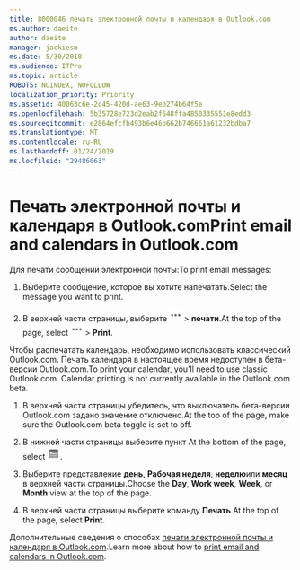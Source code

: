 ```yaml
---
title: 8000046 печать электронной почты и календаря в Outlook.com
ms.author: daeite
author: daeite
manager: jackiesm
ms.date: 5/30/2018
ms.audience: ITPro
ms.topic: article
ROBOTS: NOINDEX, NOFOLLOW
localization_priority: Priority
ms.assetid: 40063c6e-2c45-420d-ae63-9eb274b64f5e
ms.openlocfilehash: 5b35728e723d2eab2f648ffa4850335551e8edd3
ms.sourcegitcommit: e2864efcfb493b6e46b662b746661a61232bdba7
ms.translationtype: MT
ms.contentlocale: ru-RU
ms.lasthandoff: 01/24/2019
ms.locfileid: "29486063"
---
```

# <a name="print-email-and-calendars-in-outlookcom"></a><span data-ttu-id="c6d9b-102">Печать электронной почты и календаря в Outlook.com</span><span class="sxs-lookup"><span data-stu-id="c6d9b-102">Print email and calendars in Outlook.com</span></span>

<span data-ttu-id="c6d9b-103">Для печати сообщений электронной почты:</span><span class="sxs-lookup"><span data-stu-id="c6d9b-103">To print email messages:</span></span>
  
1. <span data-ttu-id="c6d9b-104">Выберите сообщение, которое вы хотите напечатать.</span><span class="sxs-lookup"><span data-stu-id="c6d9b-104">Select the message you want to print.</span></span>
    
2. <span data-ttu-id="c6d9b-105">В верхней части страницы, выберите ![дополнительные действия](media/64993e8a-4a62-43b1-aa05-90f5ad4cba54.png) \> **печати**.</span><span class="sxs-lookup"><span data-stu-id="c6d9b-105">At the top of the page, select ![More actions](media/64993e8a-4a62-43b1-aa05-90f5ad4cba54.png) \> **Print**.</span></span> 
    
<span data-ttu-id="c6d9b-p101">Чтобы распечатать календарь, необходимо использовать классический Outlook.com. Печать календаря в настоящее время недоступен в бета-версии Outlook.com.</span><span class="sxs-lookup"><span data-stu-id="c6d9b-p101">To print your calendar, you'll need to use classic Outlook.com. Calendar printing is not currently available in the Outlook.com beta.</span></span>
  
1. <span data-ttu-id="c6d9b-108">В верхней части страницы убедитесь, что выключатель бета-версии Outlook.com задано значение отключено.</span><span class="sxs-lookup"><span data-stu-id="c6d9b-108">At the top of the page, make sure the Outlook.com beta toggle is set to off.</span></span>
    
2. <span data-ttu-id="c6d9b-109">В нижней части страницы выберите пункт </span><span class="sxs-lookup"><span data-stu-id="c6d9b-109">At the bottom of the page, select</span></span> ![Календарь](media/9e1a821a-c32e-4851-a866-342a39ffdca0.png)<span data-ttu-id="c6d9b-111">.</span><span class="sxs-lookup"><span data-stu-id="c6d9b-111"></span></span>
    
3. <span data-ttu-id="c6d9b-112">Выберите представление **день**, **Рабочая неделя**, **неделю**или **месяц** в верхней части страницы.</span><span class="sxs-lookup"><span data-stu-id="c6d9b-112">Choose the **Day**, **Work week**, **Week**, or **Month** view at the top of the page.</span></span> 
    
4. <span data-ttu-id="c6d9b-113">В верхней части страницы выберите команду **Печать**.</span><span class="sxs-lookup"><span data-stu-id="c6d9b-113">At the top of the page, select **Print**.</span></span> 
    
<span data-ttu-id="c6d9b-114">Дополнительные сведения о способах [печати электронной почты и календаря в Outlook.com](https://go.microsoft.com/fwlink/p/?linkid=2001208&amp;clcid=0x409).</span><span class="sxs-lookup"><span data-stu-id="c6d9b-114">Learn more about how to [print email and calendars in Outlook.com](https://go.microsoft.com/fwlink/p/?linkid=2001208&amp;clcid=0x409).</span></span>
  

